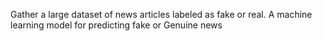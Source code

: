 Gather a large dataset of news articles labeled as fake or real. A machine learning model for predicting fake or Genuine
news
